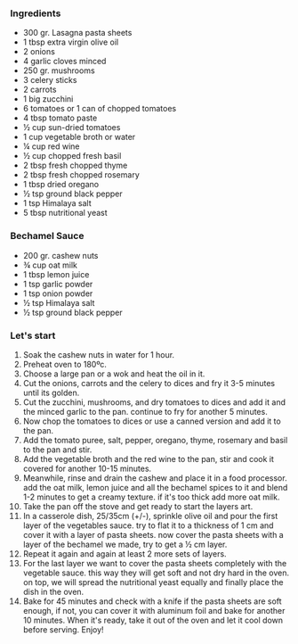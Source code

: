### Ingredients

- 300 gr. Lasagna pasta sheets
- 1 tbsp extra virgin olive oil
- 2 onions
- 4 garlic cloves minced
- 250 gr. mushrooms
- 3 celery sticks
- 2 carrots
- 1 big zucchini
- 6 tomatoes or 1 can of chopped tomatoes
- 4 tbsp tomato paste
- ½ cup sun-dried tomatoes
- 1 cup vegetable broth or water
- ¼ cup red wine
- ½ cup chopped fresh basil
- 2 tbsp fresh chopped thyme
- 2 tbsp fresh chopped rosemary
- 1 tbsp dried oregano
- ½ tsp ground black pepper
- 1 tsp Himalaya salt
- 5 tbsp nutritional yeast

### Bechamel Sauce

- 200 gr. cashew nuts
- ¾ cup oat milk
- 1 tbsp lemon juice
- 1 tsp garlic powder
- 1 tsp onion powder
- ½ tsp Himalaya salt
- ½ tsp ground black pepper

### Let's start

1. Soak the cashew nuts in water for 1 hour.
2. Preheat oven to 180ºc.
3. Choose a large pan or a wok and heat the oil in it.
4. Cut the onions, carrots and the celery to dices and fry it 3-5 minutes until its golden.
5. Cut the zucchini, mushrooms, and dry tomatoes to dices and add it and the minced garlic to the pan. continue to fry for another 5 minutes.
6. Now chop the tomatoes to dices or use a canned version and add it to the pan.
7. Add the tomato puree, salt, pepper, oregano, thyme, rosemary and basil to the pan and stir.
8. Add the vegetable broth and the red wine to the pan, stir and cook it covered for another 10-15 minutes.
9. Meanwhile, rinse and drain the cashew and place it in a food processor.
   add the oat milk, lemon juice and all the bechamel spices to it and blend 1-2 minutes to get a creamy texture.
   if it's too thick add more oat milk.
10. Take the pan off the stove and get ready to start the layers art.
11. In a casserole dish, 25/35cm (+/-), sprinkle olive oil and pour the first layer of the vegetables sauce.
    try to flat it to a thickness of 1 cm and cover it with a layer of pasta sheets.
    now cover the pasta sheets with a layer of the bechamel we made, try to get a ½ cm layer.
12. Repeat it again and again at least 2 more sets of layers.
13. For the last layer we want to cover the pasta sheets completely with the vegetable sauce. this way they will get soft and not dry hard in the oven.
    on top, we will spread the nutritional yeast equally and finally place the dish in the oven.
14. Bake for 45 minutes and check with a knife if the pasta sheets are soft enough, if not, you can cover it with aluminum foil and bake for another 10 minutes.
When it's ready, take it out of the oven and let it cool down before serving.
Enjoy!